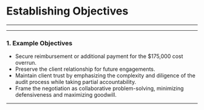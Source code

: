 # Establishing Objectives

---



---

### 1. Example Objectives
- Secure reimbursement or additional payment for the $175,000 cost overrun.
- Preserve the client relationship for future engagements.
- Maintain client trust by emphasizing the complexity and diligence of the audit process while taking partial accountability.
- Frame the negotiation as collaborative problem-solving, minimizing defensiveness and maximizing goodwill.

---